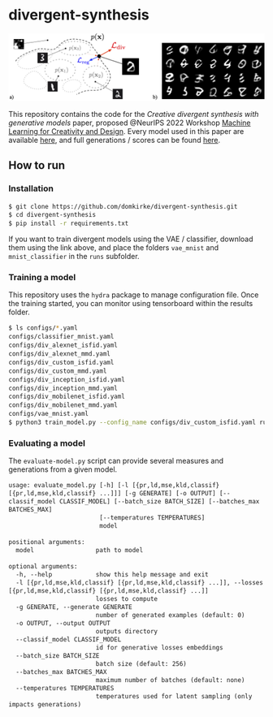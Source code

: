 # divergent-synthesis

<img src="assets/extrap_v2.png"/>

This repository contains the code for the *Creative divergent synthesis with generative models* paper, proposed @NeurIPS 2022 Workshop [Machine Learning for Creativity and Design](https://neuripscreativityworkshop.github.io/2022/). Every model used in this paper are available [here](https://nubo.ircam.fr/index.php/s/LGpgA7tzfkyM997), and full generations / scores can be found [here](https://nubo.ircam.fr/index.php/s/zABcRj3sifXwTYr).

## How to run

### Installation

```sh
$ git clone https://github.com/domkirke/divergent-synthesis.git
$ cd divergent-synthesis
$ pip install -r requirements.txt
```
If you want to train divergent models using the VAE / classifier, download them using the link above, and place the folders `vae_mnist` and `mnist_classifier` in the `runs` subfolder.

### Training a model
This repository uses the `hydra` package to manage configuration file. Once the training started, you can monitor using tensorboard within the results folder.
```sh
$ ls configs/*.yaml
configs/classifier_mnist.yaml
configs/div_alexnet_isfid.yaml
configs/div_alexnet_mmd.yaml
configs/div_custom_isfid.yaml
configs/div_custom_mmd.yaml
configs/div_inception_isfid.yaml
configs/div_inception_mmd.yaml
configs/div_mobilenet_isfid.yaml
configs/div_mobilenet_mmd.yaml
configs/vae_mnist.yaml
$ python3 train_model.py --config_name configs/div_custom_isfid.yaml rundir=/path/to/results
```

### Evaluating a model
The `evaluate-model.py` script can provide several measures and generations from a given model.

```
usage: evaluate_model.py [-h] [-l [{pr,ld,mse,kld,classif} [{pr,ld,mse,kld,classif} ...]]] [-g GENERATE] [-o OUTPUT] [--classif_model CLASSIF_MODEL] [--batch_size BATCH_SIZE] [--batches_max BATCHES_MAX]
                         [--temperatures TEMPERATURES]
                         model

positional arguments:
  model                 path to model

optional arguments:
  -h, --help            show this help message and exit
  -l [{pr,ld,mse,kld,classif} [{pr,ld,mse,kld,classif} ...]], --losses [{pr,ld,mse,kld,classif} [{pr,ld,mse,kld,classif} ...]]
                        losses to compute
  -g GENERATE, --generate GENERATE
                        number of generated examples (default: 0)
  -o OUTPUT, --output OUTPUT
                        outputs directory
  --classif_model CLASSIF_MODEL
                        id for generative losses embeddings
  --batch_size BATCH_SIZE
                        batch size (default: 256)
  --batches_max BATCHES_MAX
                        maximum number of batches (default: none)
  --temperatures TEMPERATURES
                        temperatures used for latent sampling (only impacts generations)
```

